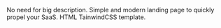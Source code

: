 No need for big description.
Simple and modern landing page to quickly propel your SaaS.
HTML TainwindCSS template.
